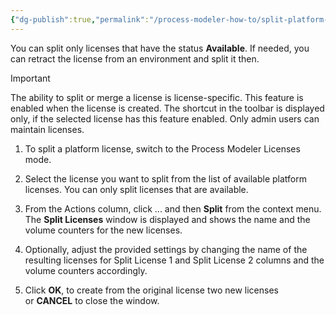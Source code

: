 ```yaml
---
{"dg-publish":true,"permalink":"/process-modeler-how-to/split-platform-or-activity-licenses/"}
---
```



You can split only licenses that have the status **Available**. If needed, you can retract the license from an environment and split it then.

 >[!important]
 >The ability to split or merge a license is license-specific. This feature is enabled when the license is created. The shortcut in the toolbar is displayed only, if the selected license has this feature enabled. Only admin users can maintain licenses.

1. To split a platform license, switch to the Process Modeler Licenses mode.
    
2. Select the license you want to split from the list of available platform licenses. You can only split licenses that are available.
    
3. From the Actions column, click ... and then **Split** from the context menu. The **Split Licenses** window is displayed and shows the name and the volume counters for the new licenses.
    
4. Optionally, adjust the provided settings by changing the name of the resulting licenses for Split License 1 and Split License 2 columns and the volume counters accordingly.
    
5. Click **OK**, to create from the original license two new licenses or **CANCEL** to close the window.
